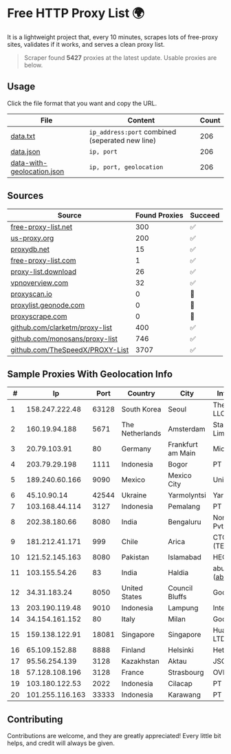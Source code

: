 
# Free HTTP Proxy List 🌍

It is a lightweight project that, every 10 minutes, scrapes lots of free-proxy sites, validates if it works, and serves a clean proxy list.


> Scraper found **5427** proxies at the latest update. Usable proxies are below.

## Usage

Click the file format that you want and copy the URL.


|File|Content|Count|
|----|-------|-----|
|[data.txt](https://raw.githubusercontent.com/themiralay/Proxy-List-World/master/data.txt)|`ip_address:port` combined (seperated new line)|206|
|[data.json](https://raw.githubusercontent.com/themiralay/Proxy-List-World/master/data.json)|`ip, port`|206|
|[data-with-geolocation.json](https://raw.githubusercontent.com/themiralay/Proxy-List-World/master/data-with-geolocation.json)|`ip, port, geolocation`|206|

## Sources

|Source|Found Proxies|Succeed|
|------|-------------|-------|
|[free-proxy-list.net](https://free-proxy-list.net)|300|✅|
|[us-proxy.org](https://www.us-proxy.org)|200|✅|
|[proxydb.net](http://proxydb.net)|15|✅|
|[free-proxy-list.com](https://free-proxy-list.com/?page=&port=&type%5B%5D=http&type%5B%5D=https&up_time=0&search=Search)|1|✅|
|[proxy-list.download](https://www.proxy-list.download/HTTP)|26|✅|
|[vpnoverview.com](https://vpnoverview.com/privacy/anonymous-browsing/free-proxy-servers)|32|✅|
|[proxyscan.io](https://www.proxyscan.io)|0|🚫|
|[proxylist.geonode.com](https://proxylist.geonode.com/api/proxy-list?limit=300&page=1&sort_by=lastChecked&sort_type=desc&protocols=http,https)|0|🚫|
|[proxyscrape.com](https://api.proxyscrape.com/v2/?request=displayproxies&protocol=http&timeout=10000&country=all&ssl=all&anonymity=all)|0|🚫|
|[github.com/clarketm/proxy-list](https://raw.githubusercontent.com/clarketm/proxy-list/master/proxy-list-raw.txt)|400|✅|
|[github.com/monosans/proxy-list](https://raw.githubusercontent.com/monosans/proxy-list/main/proxies/http.txt)|746|✅|
|[github.com/TheSpeedX/PROXY-List](https://raw.githubusercontent.com/TheSpeedX/PROXY-List/master/http.txt)|3707|✅|


## Sample Proxies With Geolocation Info

|#|Ip|Port|Country|City|Internet Service Provider|
|-|--|----|-------|----|-------------------------|
|1|158.247.222.48|63128|South Korea|Seoul|The Constant Company, LLC|
|2|160.19.94.188|5671|The Netherlands|Amsterdam|Stallion Network Services Limited|
|3|20.79.103.91|80|Germany|Frankfurt am Main|Microsoft Corporation|
|4|203.79.29.198|1111|Indonesia|Bogor|PT Surya Global Teknologi|
|5|189.240.60.166|9090|Mexico|Mexico City|Uninet S.A. de C.V.|
|6|45.10.90.14|42544|Ukraine|Yarmolyntsi|Yarnet LLC|
|7|103.168.44.114|3127|Indonesia|Pemalang|PT CYB Media Group|
|8|202.38.180.66|8080|India|Bengaluru|Northeast Dataa Network Pvt Ltd|
|9|181.212.41.171|999|Chile|Arica|CTC. CORP S.A. (TELEFONICA EMPRESAS)|
|10|121.52.145.163|8080|Pakistan|Islamabad|HEC|
|11|103.155.54.26|83|India|Haldia|abuse-mailbox: (abuse@pegasuswave.com)|
|12|34.31.183.24|8050|United States|Council Bluffs|Google LLC|
|13|203.190.119.48|9010|Indonesia|Lampung|Internet Service Provider|
|14|34.154.161.152|80|Italy|Milan|Google LLC|
|15|159.138.122.91|18081|Singapore|Singapore|Huawei International Pte. LTD|
|16|65.109.152.88|8888|Finland|Helsinki|Hetzner Online GmbH|
|17|95.56.254.139|3128|Kazakhstan|Aktau|JSC Kazakhtelecom|
|18|57.128.108.196|3128|France|Strasbourg|OVH SAS|
|19|103.180.122.53|2022|Indonesia|Cilacap|PT Indo Telemedia Solusi|
|20|101.255.116.163|33333|Indonesia|Karawang|PT Remala Abadi|



## Contributing

Contributions are welcome, and they are greatly appreciated! Every
little bit helps, and credit will always be given.

